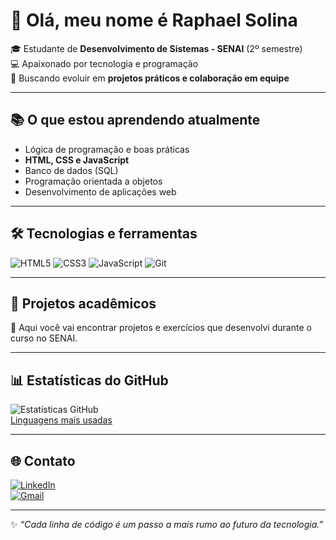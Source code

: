 # 👋 Olá, meu nome é Raphael Solina

🎓 Estudante de **Desenvolvimento de Sistemas - SENAI** (2º semestre)  
💻 Apaixonado por tecnologia e programação  
🚀 Buscando evoluir em **projetos práticos e colaboração em equipe**  

---

## 📚 O que estou aprendendo atualmente
- Lógica de programação e boas práticas
- **HTML, CSS e JavaScript**
- Banco de dados (SQL)
- Programação orientada a objetos
- Desenvolvimento de aplicações web

---

## 🛠 Tecnologias e ferramentas
![HTML5](https://img.shields.io/badge/HTML5-E34F26?style=for-the-badge&logo=html5&logoColor=white)
![CSS3](https://img.shields.io/badge/CSS3-1572B6?style=for-the-badge&logo=css3&logoColor=white)
![JavaScript](https://img.shields.io/badge/JavaScript-F7DF1E?style=for-the-badge&logo=javascript&logoColor=black)
![Git](https://img.shields.io/badge/Git-F05032?style=for-the-badge&logo=git&logoColor=white)

---

## 📌 Projetos acadêmicos
📖 Aqui você vai encontrar projetos e exercícios que desenvolvi durante o curso no SENAI.  

---

## 📊 Estatísticas do GitHub
![Estatísticas GitHub](https://github-readme-stats.vercel.app/api?username=SolinaDev&show_icons=true&theme=radical)  
[Linguagens mais usadas](https://github-readme-stats.vercel.app/api/top-langs/?username=SolinaDev&layout=compact&theme=radical)

---

## 🌐 Contato
[![LinkedIn](https://img.shields.io/badge/LinkedIn-0077B5?style=for-the-badge&logo=linkedin&logoColor=white)](https://linkedin.com/in/seu-usuario)  
[![Gmail](https://img.shields.io/badge/-Gmail-EA4335?style=for-the-badge&logo=Gmail&logoColor=white)](mailto:seuemail@gmail.com)

---

✨ *“Cada linha de código é um passo a mais rumo ao futuro da tecnologia.”*
